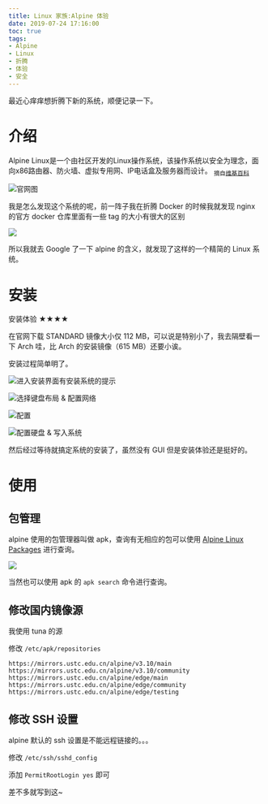 ```yaml
---
title: Linux 家族:Alpine 体验
date: 2019-07-24 17:16:00
toc: true
tags:
- Alpine
- Linux
- 折腾
- 体验
- 安全
---
```


最近心痒痒想折腾下新的系统，顺便记录一下。<!--more-->

# 介绍

Alpine Linux是一个由社区开发的Linux操作系统，该操作系统以安全为理念，面向x86路由器、防火墙、虚拟专用网、IP电话盒及服务器而设计。
<sub>摘自[维基百科](https://zh.wikipedia.org/wiki/Alpine_Linux)</sub>

![官网图](https://cdn.lvcshu.info/img/20190724001.png)

我是怎么发现这个系统的呢，前一阵子我在折腾 Docker 的时候我就发现 nginx 的官方 docker 仓库里面有一些 tag 的大小有很大的区别

![](https://cdn.lvcshu.info/img/20190724002.png)

所以我就去 Google 了一下 alpine 的含义，就发现了这样的一个精简的 Linux 系统。

# 安装

安装体验 ★★★★

在官网下载 STANDARD 镜像大小仅 112 MB，可以说是特别小了，我去隔壁看一下 Arch 哇，比 Arch 的安装镜像（615 MB）还要小诶。

安装过程简单明了。

![进入安装界面有安装系统的提示](https://cdn.lvcshu.info/img/20190724003.png)

![选择键盘布局 & 配置网络](https://cdn.lvcshu.info/img/20190724004.png)

![配置](https://cdn.lvcshu.info/img/20190724005.png)

![配置硬盘 & 写入系统](https://cdn.lvcshu.info/img/20190724006.png)

然后经过等待就搞定系统的安装了，虽然没有 GUI 但是安装体验还是挺好的。

# 使用

## 包管理

alpine 使用的包管理器叫做 apk，查询有无相应的包可以使用 [Alpine Linux Packages](https://pkgs.alpinelinux.org/packages) 进行查询。

![](https://cdn.lvcshu.info/img/20190724007.png)

当然也可以使用 apk 的 `apk search` 命令进行查询。

## 修改国内镜像源

我使用 tuna 的源

修改 `/etc/apk/repositories`

```
https://mirrors.ustc.edu.cn/alpine/v3.10/main
https://mirrors.ustc.edu.cn/alpine/v3.10/community
https://mirrors.ustc.edu.cn/alpine/edge/main
https://mirrors.ustc.edu.cn/alpine/edge/community
https://mirrors.ustc.edu.cn/alpine/edge/testing
```

## 修改 SSH 设置

alpine 默认的 ssh 设置是不能远程链接的。。。

修改 `/etc/ssh/sshd_config`

添加 `PermitRootLogin yes` 即可

差不多就写到这~